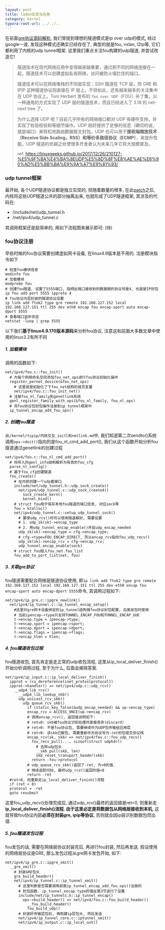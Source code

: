 ```yaml
---
layout: post
title: ladon实现与应用
category: kernel
typora-root-url: ../../..
---
```




在前面[gre协议源码解析](/kernel/tcpip/gre协议源码解析.md), 我们曾提到理想的隧道模式是ip over udp的模式, 经过google一波, 发现这种模式还确实已经存在了, 典型的就是fou, vxlan, l2tp等, 它们都利用了内核的udp tunnel框架. 这里我们重点关注fou构建的udp隧道, 并尝试改造它!

> 隧道技术在现代网络应用中变得越来越重要，通过把不同的网络连接在一起，隧道技术可以创建虚拟私有网络，访问被防火墙拦住的端口。
>
> 隧道技术可以在网络堆栈的不同层实现；SSH 隧道在 TCP 层，而 GRE 和 IPIP 这种隧道协议则直接在 IP 层上。不但如此，还有越来越多的关注集中在 UDP 协议上。Tom Herbert 发布的 `foo over UDP`（FOU）补丁集，以一种通用的方式实现了 UDP 层的隧道技术，而且已经进入了 3.18 的 net-next tree 了。
>
> 为什么选择 UDP 呢？目前几乎所有的网络接口都对 UDP 有硬件支持，并实现了检验校验和等细节操作。UDP 刚好提供了足够的信息（确切的说，就是端口）来轻松地路由数据报文封包。UDP 也可以用于**接收端缩放技术（Receive Side Scaling，RSS）**和**等价多路径协议（ECMP）**，来提升性能。UDP 隧道的优越之处使很多开发者认为未来几年它将大规模普及。
>
> ref: https://linuxgeeks.github.io/2017/12/26/210127-%E5%9F%BA%E4%BA%8EUDP%E5%8D%8F%E8%AE%AE%E6%90%AD%E5%BB%BA%E9%9A%A7%E9%81%93/

### udp tunnel框架

最开始, 各个UDP隧道协议都是独立实现的, 但随着数量的增多, 在此[patch](https://git.kernel.org/pub/scm/linux/kernel/git/stable/linux.git/commit/net/ipv4/udp_tunnel.c?id=8024e02879ddd5042be02c70557f74cdc70b44b4)之后, 内核将这些UDP隧道公共的部分抽离出来, 也就形成了UDP隧道框架, 其涉及的代码在:

* /include/net/udp_tunnel.h
* /net/ipv4/udp_tunnel.c

其调用框架还是挺简单的, 用如下流程图来展示即可: (待)



### fou协议注册

早些时候的fou协议需要创建虚拟网卡设备, 在linux4.9版本是不用的. 注册模块指令如下

```shell
# 检查fou模块信息
modinfo fou
# 加载模块
modprobe fou
# 创建fou隧道, 设置了5555端口, 指明此端口接收到的数据报的协议号是4, 也就是IP封包
ip fou add port 5555 ipproto 4
# fou协议内层封装的隧道协议设置
ip link add ftok2 type gre remote 192.168.127.152 local 192.168.127.151 ttl 255 dev eth0 encap fou encap-sport auto encap-dport 5555
# 查看端口监听状态
netstat -lunp | grep 5555
```

以下我们**基于linux4.9.170版本源码**来分析fou协议, 注意这和前面大多数文章中使用的linux3.2有所不同

##### 1. 加载模块

调用的函数如下:

```shell
net/ipv4/fou.c::fou_init()
  # 为每个网络命名空间添加fou_net_ops进行fou协议初始化操作
  register_pernet_device(&fou_net_ops)
    # 这里就是初始化了下fou_net结构的成员变量
    net/ipv4/fou.c::fou_init_net()
  # 注册fou_nl_family到genetlink系统
  genl_register_family_with_ops(&fou_nl_family, fou_nl_ops)
  # 将fou协议包封包操作注册到ip_tunnel框架中
  ip_tunnel_encap_add_fou_ops()
```

##### 2. 创建fou隧道

从`/kernel/tcpip/内核交互_ioctl和netlink.md`中, 我们知道第二次sendto()系统调用`ops->doit()`指向的是fou_nl_cmd_add_port(), 我们从这个函数开始分析fou隧道通过genetlink的创建过程

```shell
net/ipv4/fou.c::fou_nl_cmd_add_port()
  # 将传入的genl_info结构解析为有效的fou_cfg
  parse_nl_config()
  # 基于fou_cfg创建隧道
  fou_create()
    # 在内核创建一个udp套接口
    include/net/udp_tunnel.h::udp_sock_create()
      net/ipv4/udp_tunnel.c::udp_sock_create4()
        sock_create_kern()
        kernel_bind()
    # struct fou用于保存本地fou隧道的端口信息, 对应sock等
    fou = kzalloc()
    net/ipv4/udp_tunnel.c::setup_udp_tunnel_sock()
      # 要使udp_rcv()时可以使用隧道解封, 需要设置
      # 1. udp_sk(sk)->encap_type
      # 2. 用udp_tunnel_encap_enable()开启udp_encap_needed
      udp_sk(sk)->encap_type = cfg->encap_type;
      # cfg->type=FOU_ENCAP_DIRECT, 所以encap_rcv指向fou_udp_recv()
      udp_sk(sk)->encap_rcv = cfg->encap_rcv;
      udp_tunnel_encap_enable(sock)
    # struct fou链入fou_net.fou_list
    fou_add_to_port_list(net, fou)
```

##### 3. 关联gre协议

fou隧道需要配合网络层隧道协议使用, 即`ip link add ftok2 type gre remote 192.168.127.152 local 192.168.127.151 ttl 255 dev eth0 encap fou encap-sport auto encap-dport 5555`命令, 其调用过程如下:

```shell
net/ipv4/ip_gre.c::ipgre_newlink()
  net/ipv4/ip_tunnel.c::ip_tunnel_encap_setup()
  	#这里对gre网卡设备绑定的ip_tunnel结构做fou协议封包配置, 后面发包时使用
  	# 当前ipencap->type只支持TUNNEL_ENCAP_FOU和TUNNEL_ENCAP_GUE
    t->encap.type = ipencap->type;
    t->encap.sport = ipencap->sport;
    t->encap.dport = ipencap->dport;
    t->encap.flags = ipencap->flags;
    t->encap_hlen = hlen;
```



##### 4. fou隧道收包过程

fou隧道收包, 首先肯定是走正常的udp收包流程, 这里从ip_local_deliver_finish()开始分析调用过程, 至于为什么, 后面会揭晓答案.

```shell
net/ipv4/ip_input.c::ip_local_deliver_finish()
  ipprot = rcu_dereference(inet_protos[protocol])
  ipprot->handler() => net/ipv4/udp.c::udp_rcv()
    __udp4_lib_rcv()
      __udp4_lib_lookup_skb()
      udp_unicast_rcv_skb()
        udp_queue_rcv_skb()
          if (static_key_false(&udp_encap_needed) && up->encap_type)
          encap_rcv = ACCESS_ONCE(up->encap_rcv)
          # 调用encap_rcv(), 返回值说明如下:
          # ret=0: skb被fou协议识别处理并直接丢弃(discard)
          # ret>0: 不是fou协议包, 需要继续作为UDP包传输给应用层
          # ret<0: 该skb已解包, 需要重新作为协议号为-ret的包提交协议栈
          encap_rcv(sk, skb) => net/ipv4/fou.c::fou_udp_recv()
            fou_recv_pull(..., sizeof(struct udphdr))
              # 去除udp包头
              __skb_pull(skb, len)
              skb_reset_transport_header(skb)
            return -fou->protocol
          # udp_queue_rcv_skb()返回了-ret, 为>0的值. 
          # 继续追踪代码, 最终udp_rcv()返回的值<0
          return -ret
  #ret<0, 则重新走ip_local_deliver_finish()流程
  if (ret < 0)
  protocol = -ret
  goto resubmit
```

这里fou_udp_recv()处理完成后, 通过udp_rcv()最终的返回值是ret<0, 则重新走**ip_local_deliver_finish()**流程. 由于这里**必定是将数据包从网络层接收到本机**, 这就导致fou协议内部**必须在封装gre, ipip等协议**, 否则就会因ip层识别数据包而出错.

##### 5. fou隧道发包过程

fou发包的话, 需要在网络层协议封装完后, 再进行fou封装, 然后再发送. 假设使用的网络层协议是GRE, 那么发包过程从gre网卡发包开始, 如下:

```shell
net/ipv4/ip_gre.c::ipgre_xmit()
  __gre_xmit()
  	# 封装GRE包头
    gre_build_header()
    net/ipv4/ip_tunnel.c::ip_tunnel_xmit()
      # 这里判断是否需要调用前面ip_tunnel_encap_add_fou_ops()注册的
      # 封包函数. ip_tunnel.encap.type的值在第3节进行了设置
      include/net/ip_tunnels.h::ip_tunnel_encap()
        ops->build_header() => net/ipv4/fou.c::fou_build_header()
          __fou_build_header()
          fou_build_udp()
      # 封装好传输层包后, 再构建ip层包头, 然后发送
      net/ipv4/ip_tunnel_core.c::iptunnel_xmit()
      net/ipv4/ip_output.c::ip_local_out()
```

